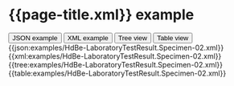 # {{page-title.xml}} example

<div>
  <div class="tab">
     <button class="tablinks active" onclick="openTab(event, 'JSON example')">JSON example</button>
     <button class="tablinks" onclick="openTab(event, 'XML example')">XML example</button>
     <button class="tablinks" onclick="openTab(event, 'Tree view')">Tree view</button>
     <button class="tablinks" onclick="openTab(event, 'Table view')">Table view</button>   
  </div>

  <div id="JSON example" class="tabcontent" style="display:block">
      {{json:examples/HdBe-LaboratoryTestResult.Specimen-02.xml}}
  </div>
  <div id="XML example" class="tabcontent">
      {{xml:examples/HdBe-LaboratoryTestResult.Specimen-02.xml}}
  </div>
  <div id="Tree view" class="tabcontent">
      {{tree:examples/HdBe-LaboratoryTestResult.Specimen-02.xml}}
  </div>
  <div id="Table view" class="tabcontent">
      {{table:examples/HdBe-LaboratoryTestResult.Specimen-02.xml}}
  </div>

</div>